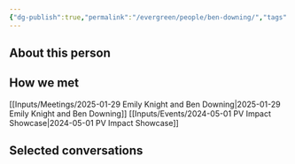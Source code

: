 ```yaml
---
{"dg-publish":true,"permalink":"/evergreen/people/ben-downing/","tags":["people"]}
---
```


## About this person


## How we met
[[Inputs/Meetings/2025-01-29 Emily Knight and Ben Downing\|2025-01-29 Emily Knight and Ben Downing]]
[[Inputs/Events/2024-05-01 PV Impact Showcase\|2024-05-01 PV Impact Showcase]]

## Selected conversations
